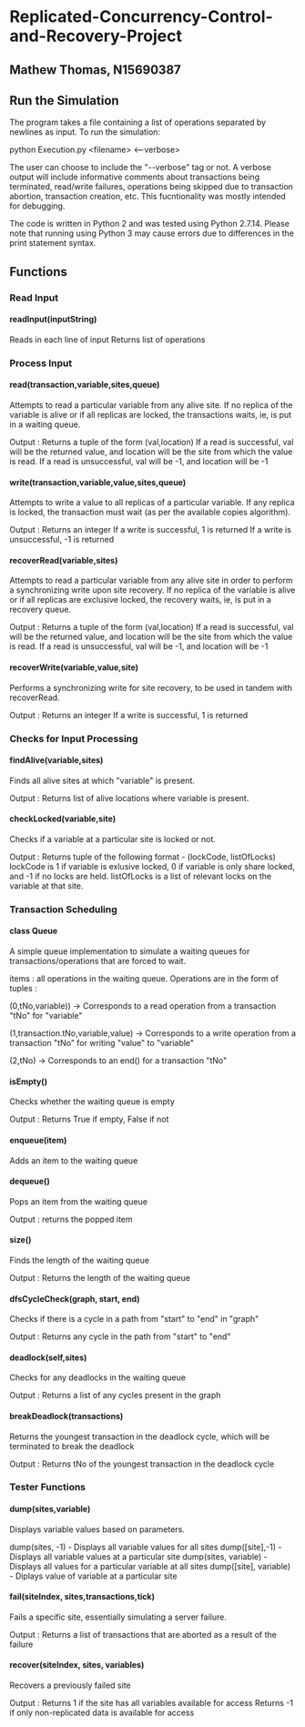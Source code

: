 # Replicated-Concurrency-Control-and-Recovery-Project
## Mathew Thomas, N15690387
## Run the Simulation
The program takes a file containing a list of operations separated by newlines as input.
To run the simulation:

python Execution.py \<filename\> <--verbose>

The user can choose to include the "--verbose" tag or not. A verbose output will include informative comments about transactions being terminated, read/write failures, operations being skipped due to transaction abortion, transaction creation, etc. This fucntionality was mostly intended for debugging.

The code is written in Python 2 and was tested using Python 2.7.14. Please note that running using Python 3 may cause errors due to differences in the print statement syntax.
## Functions

### Read Input
#### readInput(inputString)
Reads in each line of input Returns list of operations


### Process Input
#### read(transaction,variable,sites,queue)
Attempts to read a particular variable from any alive site. If no replica
of the variable is alive or if all replicas are locked, the transactions
waits, ie, is put in a waiting queue.

Output : Returns a tuple of the form (val,location)
If a read is successful, val will be the returned value, and location will
be the site from which the value is read.
If a read is unsuccessful, val will be -1, and location will be -1
#### write(transaction,variable,value,sites,queue)
Attempts to write a value to all replicas of a particular variable.
If any replica is locked, the transaction must wait (as per the available
copies algorithm).

Output : Returns an integer
If a write is successful, 1 is returned
If a write is unsuccessful, -1 is returned
#### recoverRead(variable,sites)
Attempts to read a particular variable from any alive site in order to
perform a synchronizing write upon site recovery.
If no replica of the variable is alive or if all replicas are exclusive locked, the  recovery waits, ie, is put in a recovery queue.

Output : Returns a tuple of the form (val,location)
If a read is successful, val will be the returned value, and location will
be the site from which the value is read.
If a read is unsuccessful, val will be -1, and location will be -1
#### recoverWrite(variable,value,site)
Performs a synchronizing write for site recovery, to be used in tandem
with recoverRead.

Output : Returns an integer
If a write is successful, 1 is returned

### Checks for Input Processing
#### findAlive(variable,sites)
Finds all alive sites at which "variable" is present.

Output : Returns list of alive locations where variable is present.
#### checkLocked(variable,site)
Checks if a variable at a particular site is locked or not.

Output : Returns tuple of the following format - (lockCode, listOfLocks)
lockCode is 1 if variable is exlusive locked, 0 if variable is only share locked,
and -1 if no locks are held.
listOfLocks is a list of relevant locks on the variable at that site.

### Transaction Scheduling
#### class Queue
A simple queue implementation to simulate a waiting queues for
transactions/operations that are forced to wait.

items : all operations in the waiting queue. Operations are in the form
of tuples :

(0,tNo,variable)) -> Corresponds to a read operation from a transaction "tNo"
for "variable"

(1,transaction.tNo,variable,value) -> Corresponds to a write operation from
a transaction "tNo" for writing "value" to "variable"

(2,tNo) -> Corresponds to an end() for a transaction "tNo"
#### isEmpty()
Checks whether the waiting queue is empty

Output : Returns True if empty, False if not
#### enqueue(item)
Adds an item to the waiting queue
#### dequeue()
Pops an item from the waiting queue

Output : returns the popped item
#### size()
Finds the length of the waiting queue

Output : Returns the length of the waiting queue
#### dfsCycleCheck(graph, start, end)
Checks if there is a cycle in a path from "start" to "end" in "graph"

Output : Returns any cycle in the path from "start" to "end"
#### deadlock(self,sites)
Checks for any deadlocks in the waiting queue

Output : Returns a list of any cycles present in the graph
#### breakDeadlock(transactions)
Returns the youngest transaction in the deadlock cycle, which will be terminated
to break the deadlock

Output : Returns tNo of the youngest transaction in the deadlock cycle


### Tester Functions
#### dump(sites,variable)
Displays variable values based on parameters.

dump(sites, -1) - Displays all variable values for all sites
dump([site],-1) - Displays all variable values at a particular site
dump(sites, variable)  - Displays all values for a particular variable at
all sites
dump([site], variable) - Diplays value of variable at a particular site
#### fail(siteIndex, sites,transactions,tick)
Fails a specific site, essentially simulating a server failure.

Output : Returns a list of transactions that are aborted as a result of
the failure
#### recover(siteIndex, sites, variables)
Recovers a previously failed site

Output : Returns 1 if the site has all variables available for access
Returns -1 if only non-replicated data is available for access
